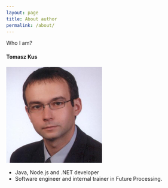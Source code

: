 ```yaml
---
layout: page
title: About author
permalink: /about/
---
```


Who I am?


#### Tomasz Kus

![tomasz kus](/images/tomaszkus.jpeg)

* Java, Node.js and .NET developer
* Software engineer and internal trainer in Future Processing.